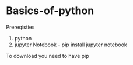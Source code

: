 # Basics-of-python

Prereqisties
1) python
2) jupyter Notebook - pip install jupyter notebook


To download you need to have pip
